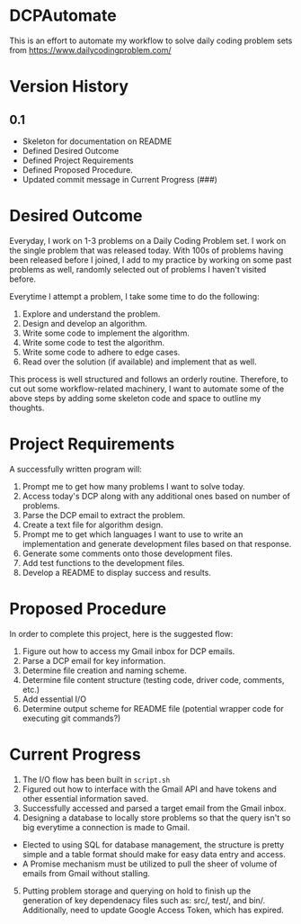 # DCPAutomate
This is an effort to automate my workflow to solve daily coding problem sets from https://www.dailycodingproblem.com/

# Version History

## 0.1
- Skeleton for documentation on README
- Defined Desired Outcome
- Defined Project Requirements
- Defined Proposed Procedure.
- Updated commit message in Current Progress (###)

# Desired Outcome
Everyday, I work on 1-3 problems on a Daily Coding Problem set. I work on the single problem
that was released today. With 100s of problems having been released before I joined, I add to my practice
by working on some past problems as well, randomly selected out of problems I haven't visited before. 

Everytime I attempt a problem, I take some time to do the following:
1. Explore and understand the problem.
2. Design and develop an algorithm.
3. Write some code to implement the algorithm.
4. Write some code to test the algorithm.
5. Write some code to adhere to edge cases.
6. Read over the solution (if available) and implement that as well.

This process is well structured and follows an orderly routine. Therefore, to cut out some workflow-related
machinery, I want to automate some of the above steps by adding some skeleton code and space to outline my thoughts.

# Project Requirements
A successfully written program will:
1. Prompt me to get how many problems I want to solve today.
2. Access today's DCP along with any additional ones based on number of problems.
3. Parse the DCP email to extract the problem.
4. Create a text file for algorithm design.
5. Prompt me to get which languages I want to use to write an implementation and generate development files based on that response.
6. Generate some comments onto those development files.
7. Add test functions to the development files.
8. Develop a README to display success and results.

# Proposed Procedure
In order to complete this project, here is the suggested flow:
1. Figure out how to access my Gmail inbox for DCP emails.
2. Parse a DCP email for key information.
3. Determine file creation and naming scheme.
4. Determine file content structure (testing code, driver code, comments, etc.)
5. Add essential I/O
6. Determine output scheme for README file (potential wrapper code for executing git commands?)

# Current Progress
1. The I/O flow has been built in `script.sh`
2. Figured out how to interface with the Gmail API and have tokens and other essential information saved.
3. Successfully accessed and parsed a target email from the Gmail inbox.
4. Designing a database to locally store problems so that the query isn't so big everytime a connection is made to Gmail.
- Elected to using SQL for database management, the structure is pretty simple and a table format should make for easy data entry and access.
- A Promise mechanism must be utilized to pull the sheer of volume of emails from Gmail without stalling.
5. Putting problem storage and querying on hold to finish up the generation of key dependenacy files such as: src/, test/, and bin/. Additionally, need to update Google Access Token, which has expired.